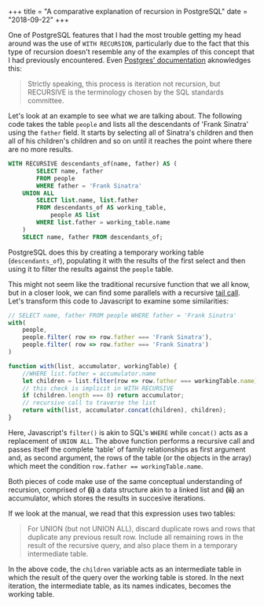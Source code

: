 +++
title = "A comparative explanation of recursion in PostgreSQL"
date = "2018-09-22"
+++

One of PostgreSQL features that I had the most trouble getting
my head around was the use of `WITH RECURSION`, particularly due
to the fact that this type of recursion doesn't resemble any of
the examples of this concept that I had previously encountered.
Even [Postgres' documentation][psql-doc] aknowledges this:

> Strictly speaking, this process is iteration not recursion, but RECURSIVE is the terminology chosen by the SQL standards committee.

Let's look at an example to see what we are talking about.
The following code takes the table `people` and lists all the
descendants of 'Frank Sinatra' using the `father` field.
It starts by selecting all of Sinatra's children and then all
of his children's children and so on until it reaches the point
where there are no more results.

```sql
WITH RECURSIVE descendants_of(name, father) AS (
		SELECT name, father
		FROM people
		WHERE father = 'Frank Sinatra'
	UNION ALL
		SELECT list.name, list.father
		FROM descendants_of AS working_table,
			people AS list
		WHERE list.father = working_table.name
	)
	SELECT name, father FROM descendants_of;
```

PostgreSQL does this by creating a temporary working table (`descendants_of`), populating it with the results of the first select and then using it to filter the results against the `people` table.

This might not seem like the traditional recursive function that we all know, but in a closer look, we can find some parallels with a recursive [tail call][tail-call]. Let's transform this code to Javascript to examine some similarities:

```javascript
// SELECT name, father FROM people WHERE father = 'Frank Sinatra'
with(
	people,
	people.filter( row => row.father === 'Frank Sinatra'),
	people.filter( row => row.father === 'Frank Sinatra')
)

function with(list, accumulator, workingTable) {
	//WHERE list.father = accumulator.name
	let children = list.filter(row => row.father === workingTable.name);
	// this check is implicit in WITH RECURSIVE
	if (children.length === 0) return accumulator;
	// recursive call to traverse the list
	return with(list, accumulator.concat(children), children);
}
```

Here, Javascript's `filter()` is akin to SQL's `WHERE`
while `concat()` acts as a replacement of `UNION ALL`.
The above function performs a recursive call and passes
itself the complete 'table' of family relationships as
first argument and, as second argument, the rows of the
table (or the objects in the array) which meet the
condition `row.father == workingTable.name`.

Both pieces of code make use of the same conceptual
understanding of recursion, comprised of **(i)** a data
structure akin to a linked list and **(ii)** an accumulator,
which stores the results in succesive iterations.

If we look at the manual, we read that this expression uses two
tables:

> For UNION (but not UNION ALL), discard duplicate rows and 
rows that duplicate any previous result row. Include all 
remaining rows in the result of the recursive query, and also place 
them in a temporary intermediate table.

In the above code, the `children` variable acts as an intermediate
table in which the result of the query over the working table
is stored. In the next iteration, the intermediate table, as its
names indicates, becomes the working table.

[psql-doc]: https://www.postgresql.org/docs/9.1/static/queries-with.html#QUERIES-WITH-SELECT
[tail-call]: https://en.wikipedia.org/wiki/Tail_call

